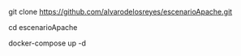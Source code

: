 
git clone https://github.com/alvarodelosreyes/escenarioApache.git 

cd escenarioApache

docker-compose up -d
